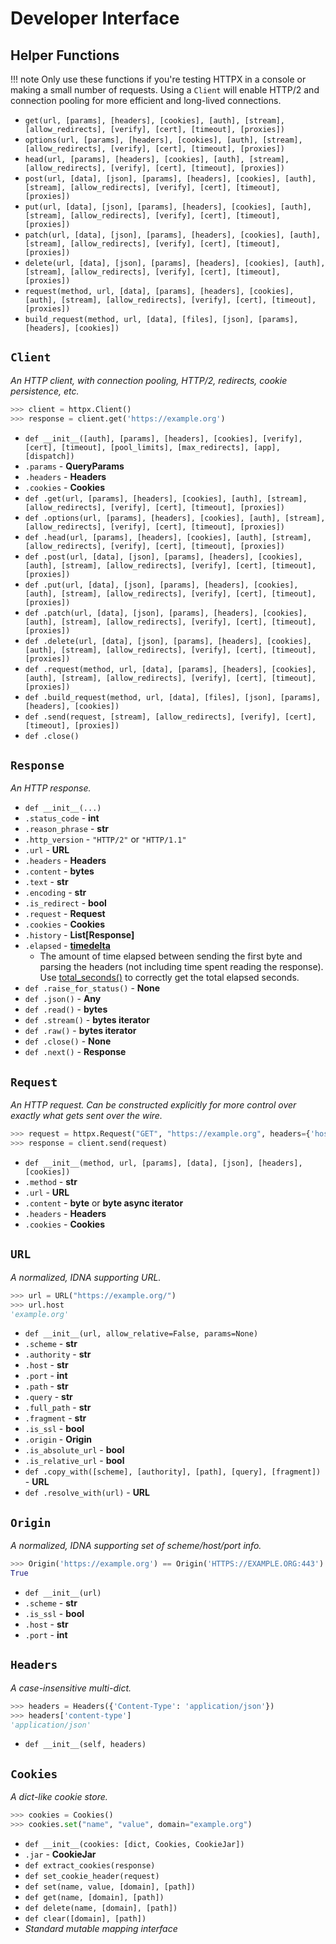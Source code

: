 # Developer Interface

## Helper Functions

!!! note
    Only use these functions if you're testing HTTPX in a console
    or making a small number of requests. Using a `Client` will
    enable HTTP/2 and connection pooling for more efficient and
    long-lived connections.

* `get(url, [params], [headers], [cookies], [auth], [stream], [allow_redirects], [verify], [cert], [timeout], [proxies])`
* `options(url, [params], [headers], [cookies], [auth], [stream], [allow_redirects], [verify], [cert], [timeout], [proxies])`
* `head(url, [params], [headers], [cookies], [auth], [stream], [allow_redirects], [verify], [cert], [timeout], [proxies])`
* `post(url, [data], [json], [params], [headers], [cookies], [auth], [stream], [allow_redirects], [verify], [cert], [timeout], [proxies])`
* `put(url, [data], [json], [params], [headers], [cookies], [auth], [stream], [allow_redirects], [verify], [cert], [timeout], [proxies])`
* `patch(url, [data], [json], [params], [headers], [cookies], [auth], [stream], [allow_redirects], [verify], [cert], [timeout], [proxies])`
* `delete(url, [data], [json], [params], [headers], [cookies], [auth], [stream], [allow_redirects], [verify], [cert], [timeout], [proxies])`
* `request(method, url, [data], [params], [headers], [cookies], [auth], [stream], [allow_redirects], [verify], [cert], [timeout], [proxies])`
* `build_request(method, url, [data], [files], [json], [params], [headers], [cookies])`

## `Client`

*An HTTP client, with connection pooling, HTTP/2, redirects, cookie persistence, etc.*

```python
>>> client = httpx.Client()
>>> response = client.get('https://example.org')
```

* `def __init__([auth], [params], [headers], [cookies], [verify], [cert], [timeout], [pool_limits], [max_redirects], [app], [dispatch])`
* `.params` - **QueryParams**
* `.headers` - **Headers**
* `.cookies` - **Cookies**
* `def .get(url, [params], [headers], [cookies], [auth], [stream], [allow_redirects], [verify], [cert], [timeout], [proxies])`
* `def .options(url, [params], [headers], [cookies], [auth], [stream], [allow_redirects], [verify], [cert], [timeout], [proxies])`
* `def .head(url, [params], [headers], [cookies], [auth], [stream], [allow_redirects], [verify], [cert], [timeout], [proxies])`
* `def .post(url, [data], [json], [params], [headers], [cookies], [auth], [stream], [allow_redirects], [verify], [cert], [timeout], [proxies])`
* `def .put(url, [data], [json], [params], [headers], [cookies], [auth], [stream], [allow_redirects], [verify], [cert], [timeout], [proxies])`
* `def .patch(url, [data], [json], [params], [headers], [cookies], [auth], [stream], [allow_redirects], [verify], [cert], [timeout], [proxies])`
* `def .delete(url, [data], [json], [params], [headers], [cookies], [auth], [stream], [allow_redirects], [verify], [cert], [timeout], [proxies])`
* `def .request(method, url, [data], [params], [headers], [cookies], [auth], [stream], [allow_redirects], [verify], [cert], [timeout], [proxies])`
* `def .build_request(method, url, [data], [files], [json], [params], [headers], [cookies])`
* `def .send(request, [stream], [allow_redirects], [verify], [cert], [timeout], [proxies])`
* `def .close()`

## `Response`

*An HTTP response.*

* `def __init__(...)`
* `.status_code` - **int**
* `.reason_phrase` - **str**
* `.http_version` - `"HTTP/2"` or `"HTTP/1.1"`
* `.url` - **URL**
* `.headers` - **Headers**
* `.content` - **bytes**
* `.text` - **str**
* `.encoding` - **str**
* `.is_redirect` - **bool**
* `.request` - **Request**
* `.cookies` - **Cookies**
* `.history` - **List[Response]**
* `.elapsed` - **[timedelta](https://docs.python.org/3/library/datetime.html)**
  * The amount of time elapsed between sending the first byte and parsing the headers (not including time spent reading
  the response).  Use
  [total_seconds()](https://docs.python.org/3/library/datetime.html#datetime.timedelta.total_seconds) to correctly get
  the total elapsed seconds.
* `def .raise_for_status()` - **None**
* `def .json()` - **Any**
* `def .read()` - **bytes**
* `def .stream()` - **bytes iterator**
* `def .raw()` - **bytes iterator**
* `def .close()` - **None**
* `def .next()` - **Response**

## `Request`

*An HTTP request. Can be constructed explicitly for more control over exactly
what gets sent over the wire.*

```python
>>> request = httpx.Request("GET", "https://example.org", headers={'host': 'example.org'})
>>> response = client.send(request)
```

* `def __init__(method, url, [params], [data], [json], [headers], [cookies])`
* `.method` - **str**
* `.url` - **URL**
* `.content` - **byte** or **byte async iterator**
* `.headers` - **Headers**
* `.cookies` - **Cookies**

## `URL`

*A normalized, IDNA supporting URL.*

```python
>>> url = URL("https://example.org/")
>>> url.host
'example.org'
```

* `def __init__(url, allow_relative=False, params=None)`
* `.scheme` - **str**
* `.authority` - **str**
* `.host` - **str**
* `.port` - **int**
* `.path` - **str**
* `.query` - **str**
* `.full_path` - **str**
* `.fragment` - **str**
* `.is_ssl` - **bool**
* `.origin` - **Origin**
* `.is_absolute_url` - **bool**
* `.is_relative_url` - **bool**
* `def .copy_with([scheme], [authority], [path], [query], [fragment])` - **URL**
* `def .resolve_with(url)` - **URL**

## `Origin`

*A normalized, IDNA supporting set of scheme/host/port info.*

```python
>>> Origin('https://example.org') == Origin('HTTPS://EXAMPLE.ORG:443')
True
```

* `def __init__(url)`
* `.scheme` - **str**
* `.is_ssl` - **bool**
* `.host` - **str**
* `.port` - **int**

## `Headers`

*A case-insensitive multi-dict.*

```python
>>> headers = Headers({'Content-Type': 'application/json'})
>>> headers['content-type']
'application/json'
```

* `def __init__(self, headers)`

## `Cookies`

*A dict-like cookie store.*

```python
>>> cookies = Cookies()
>>> cookies.set("name", "value", domain="example.org")
```

* `def __init__(cookies: [dict, Cookies, CookieJar])`
* `.jar` - **CookieJar**
* `def extract_cookies(response)`
* `def set_cookie_header(request)`
* `def set(name, value, [domain], [path])`
* `def get(name, [domain], [path])`
* `def delete(name, [domain], [path])`
* `def clear([domain], [path])`
* *Standard mutable mapping interface*
